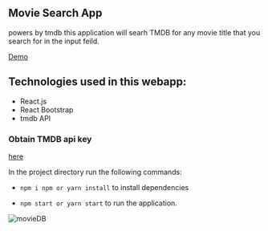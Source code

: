 ## Movie Search App
powers by tmdb this application will searh TMDB for any movie title that you search for in the input feild.

[Demo](https://waleedhamza.github.io/Movie_Trailers/)


## Technologies used in this webapp:
* React.js
* React Bootstrap
* tmdb API
### Obtain TMDB api key 
[here](https://developers.themoviedb.org/3/getting-started/introduction)


In the project directory run the following commands:

+ `npm i npm or yarn install` to install dependencies

+ `npm start or yarn start` to run the application.


![movieDB](https://user-images.githubusercontent.com/33872841/58198254-ebd6aa80-7c9b-11e9-88d4-a360b4b2685e.png)
